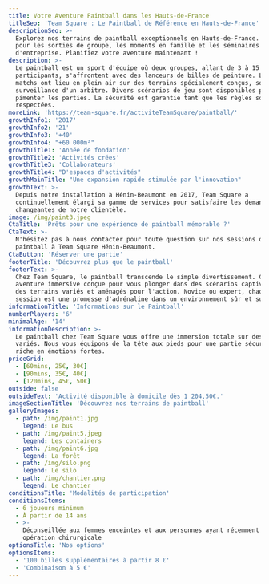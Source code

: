 ```yaml
---
title: Votre Aventure Paintball dans les Hauts-de-France
titleSeo: 'Team Square : Le Paintball de Référence en Hauts-de-France'
descriptionSeo: >-
  Explorez nos terrains de paintball exceptionnels en Hauts-de-France. Parfait
  pour les sorties de groupe, les moments en famille et les séminaires
  d'entreprise. Planifiez votre aventure maintenant !
description: >-
  Le paintball est un sport d'équipe où deux groupes, allant de 3 à 15
  participants, s'affrontent avec des lanceurs de billes de peinture. Les
  matchs ont lieu en plein air sur des terrains spécialement conçus, sous la
  surveillance d'un arbitre. Divers scénarios de jeu sont disponibles pour
  pimenter les parties. La sécurité est garantie tant que les règles sont
  respectées.
moreLink: 'https://team-square.fr/activiteTeamSquare/paintball/'
growthInfo1: '2017'
growthInfo2: '21'
growthInfo3: '+40'
growthInfo4: "+60 000m²"
growthTitle1: 'Année de fondation'
growthTitle2: 'Activités crées'
growthTitle3: 'Collaborateurs'
growthTitle4: "D'espaces d'activités"
growthMainTitle: "Une expansion rapide stimulée par l'innovation"
growthText: >-
  Depuis notre installation à Hénin-Beaumont en 2017, Team Square a
  continuellement élargi sa gamme de services pour satisfaire les demandes
  changeantes de notre clientèle.
image: /img/paint3.jpeg
CtaTitle: 'Prêts pour une expérience de paintball mémorable ?'
CtaText: >-
  N'hésitez pas à nous contacter pour toute question sur nos sessions de
  paintball à Team Square Hénin-Beaumont.
CtaButton: 'Réserver une partie'
footerTitle: 'Découvrez plus que le paintball'
footerText: >-
  Chez Team Square, le paintball transcende le simple divertissement. C'est une
  aventure immersive conçue pour vous plonger dans des scénarios captivants sur
  des terrains variés et aménagés pour l'action. Novice ou expert, chaque
  session est une promesse d'adrénaline dans un environnement sûr et supervisé.
informationTitle: 'Informations sur le Paintball'
numberPlayers: '6'
minimalAge: '14'
informationDescription: >-
  Le paintball chez Team Square vous offre une immersion totale sur des terrains
  variés. Nous vous équipons de la tête aux pieds pour une partie sécurisée et
  riche en émotions fortes.
priceGrid:
  - [60mins, 25€, 30€]
  - [90mins, 35€, 40€]
  - [120mins, 45€, 50€]
outside: false
outsideText: 'Activité disponible à domicile dès 1 204,50€.'
imageSectionTitle: 'Découvrez nos terrains de paintball'
galleryImages:
  - path: /img/paint1.jpg
    legend: Le bus
  - path: /img/paint5.jpeg
    legend: Les containers
  - path: /img/paint6.jpg
    legend: La forêt
  - path: /img/silo.png
    legend: Le silo
  - path: /img/chantier.png
    legend: Le chantier
conditionsTitle: 'Modalités de participation'
conditionsItems:
  - 6 joueurs minimum
  - À partir de 14 ans
  - >-
    Déconseillée aux femmes enceintes et aux personnes ayant récemment subi une
    opération chirurgicale
optionsTitle: 'Nos options'
optionsItems:
  - '100 billes supplémentaires à partir 8 €'
  - 'Combinaison à 5 €'
---
```



